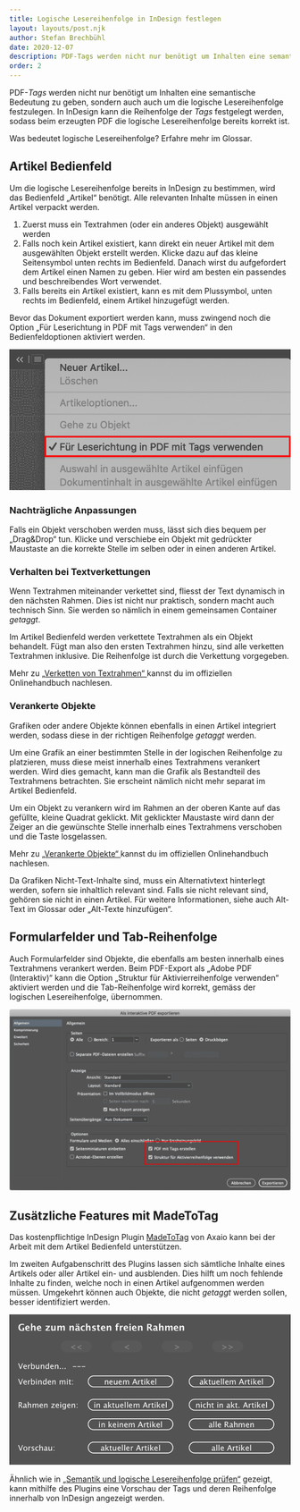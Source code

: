 ```yaml
---
title: Logische Lesereihenfolge in InDesign festlegen
layout: layouts/post.njk
author: Stefan Brechbühl
date: 2020-12-07
description: PDF-Tags werden nicht nur benötigt um Inhalten eine semantische Bedeutung zu geben, sondern auch auch um die logische Lesereihenfolge festzulegen. In InDesign kann die Reihenfolge der Tags festgelegt werden, sodass beim erzeugten PDF die logische Lesereihenfolge bereits korrekt ist.
order: 2
---
```


PDF-_Tags_ werden nicht nur benötigt um Inhalten eine semantische Bedeutung zu geben, sondern auch auch um die logische Lesereihenfolge festzulegen. In InDesign kann die Reihenfolge der _Tags_ festgelegt werden, sodass beim erzeugten PDF die logische Lesereihenfolge bereits korrekt ist.

<p class="note">
  Was bedeutet <Link to="/de/glossary/#logische-lesereihenfolge">logische Lesereihenfolge</Link>?
  Erfahre mehr im Glossar.
</p>

## Artikel Bedienfeld

Um die logische Lesereihenfolge bereits in InDesign zu bestimmen, wird das Bedienfeld „Artikel“ benötigt. Alle relevanten Inhalte müssen in einen Artikel verpackt werden.

1. Zuerst muss ein Textrahmen (oder ein anderes Objekt) ausgewählt werden
2. Falls noch kein Artikel existiert, kann direkt ein neuer Artikel mit dem ausgewählten Objekt erstellt werden. Klicke dazu auf das kleine Seitensymbol unten rechts im Bedienfeld. Danach wirst du aufgefordert dem Artikel einen Namen zu geben. Hier wird am besten ein passendes und beschreibendes Wort verwendet.
3. Falls bereits ein Artikel existiert, kann es mit dem Plussymbol, unten rechts im Bedienfeld, einem Artikel hinzugefügt werden.

<p class="warning">
  Bevor das Dokument exportiert werden kann, muss zwingend noch die Option „Für Leserichtung in PDF
  mit Tags verwenden“ in den Bedienfeldoptionen aktiviert werden.
</p>

![Screenshot von Bedienfeldoptionen mit aktivierter Option für Lesereihenfolge](src/assets/img/indesign-artikel-reihenfolge.png)

### Nachträgliche Anpassungen

Falls ein Objekt verschoben werden muss, lässt sich dies bequem per „Drag&Drop“ tun. Klicke und verschiebe ein Objekt mit gedrückter Maustaste an die korrekte Stelle im selben oder in einen anderen Artikel.

### Verhalten bei Textverkettungen

Wenn Textrahmen miteinander verkettet sind, fliesst der Text dynamisch in den nächsten Rahmen. Dies ist nicht nur praktisch, sondern macht auch technisch Sinn. Sie werden so nämlich in einem gemeinsamen Container _getaggt_.

Im Artikel Bedienfeld werden verkettete Textrahmen als ein Objekt behandelt. Fügt man also den ersten Textrahmen hinzu, sind alle verketten Textrahmen inklusive. Die Reihenfolge ist durch die Verkettung vorgegeben.

<p class="note">
  Mehr zu 
  <a href="https://helpx.adobe.com/ch_de/indesign/using/threading-text.html">
    „Verketten von Textrahmen“
  </a> 
  kannst du im offiziellen Onlinehandbuch nachlesen.
</p>

### Verankerte Objekte

Grafiken oder andere Objekte können ebenfalls in einen Artikel integriert werden, sodass diese in der richtigen Reihenfolge _getaggt_ werden.

Um eine Grafik an einer bestimmten Stelle in der logischen Reihenfolge zu platzieren, muss diese meist innerhalb eines Textrahmens verankert werden. Wird dies gemacht, kann man die Grafik als Bestandteil des Textrahmens betrachten. Sie erscheint nämlich nicht mehr separat im Artikel Bedienfeld.

Um ein Objekt zu verankern wird im Rahmen an der oberen Kante auf das gefüllte, kleine Quadrat geklickt. Mit geklickter Maustaste wird dann der Zeiger an die gewünschte Stelle innerhalb eines Textrahmens verschoben und die Taste losgelassen.

<p class="note">
  Mehr zu 
  <a href="https://helpx.adobe.com/ch_de/indesign/using/anchored-objects.html">
    „Verankerte Objekte“
  </a> 
  kannst du im offiziellen Onlinehandbuch nachlesen.
</p>

<p class="note">
  Da Grafiken Nicht-Text-Inhalte sind, muss ein Alternativtext hinterlegt werden, sofern sie
  inhaltlich relevant sind. Falls sie nicht relevant sind, gehören sie nicht in einen Artikel. Für
  weitere Informationen, siehe auch <Link to="/de/glossary/#alt-text">Alt-Text</Link> im Glossar
  oder <Link to="/de/basics/general/add-an-alt-text/">„Alt-Texte hinzufügen“</Link>.
</p>

## Formularfelder und Tab-Reihenfolge

Auch Formularfelder sind Objekte, die ebenfalls am besten innerhalb eines Textrahmens verankert werden. Beim PDF-Export als „Adobe PDF (Interaktiv)“ kann die Option „Struktur für Aktivierreihenfolge verwenden“ aktiviert werden und die Tab-Reihenfolge wird korrekt, gemäss der logischen Lesereihenfolge, übernommen.

![Screenshot der Exportoptionen im interaktiven PDF-Format.](src/assets/img/indesign_pdf_export_interaktiv.png)

## Zusätzliche Features mit MadeToTag

Das kostenpflichtige InDesign Plugin [MadeToTag](https://www.axaio.com/doku.php/de:products:madetotag) von Axaio kann bei der Arbeit mit dem Artikel Bedienfeld unterstützen.

Im zweiten Aufgabenschritt des Plugins lassen sich sämtliche Inhalte eines Artikels oder aller Artikel ein- und ausblenden. Dies hilft um noch fehlende Inhalte zu finden, welche noch in einen Artikel aufgenommen werden müssen. Umgekehrt können auch Objekte, die nicht _getaggt_ werden sollen, besser identifiziert werden.

![Screenshot des Plugins MadeToTag im 2. Aufgabenschritt](src/assets/img/mtt_artikel.png)

Ähnlich wie in [„Semantik und logische Lesereihenfolge prüfen“](/de/basics/general/check-semantics-and-logical-reading-order/) gezeigt, kann mithilfe des Plugins eine Vorschau der Tags und deren Reihenfolge innerhalb von InDesign angezeigt werden.
